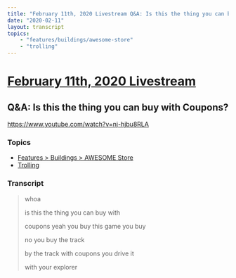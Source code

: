 ```yaml
---
title: "February 11th, 2020 Livestream Q&A: Is this the thing you can buy with Coupons?"
date: "2020-02-11"
layout: transcript
topics:
    - "features/buildings/awesome-store"
    - "trolling"
---
```

# [February 11th, 2020 Livestream](../2020-02-11.md)
## Q&A: Is this the thing you can buy with Coupons?
https://www.youtube.com/watch?v=nj-hjbu8RLA

### Topics
* [Features > Buildings > AWESOME Store](../topics/features/buildings/awesome-store.md)
* [Trolling](../topics/trolling.md)

### Transcript

> whoa
>
> is this the thing you can buy with
>
> coupons yeah you buy this game you buy
>
> no you buy the track
>
> by the track with coupons you drive it
>
> with your explorer
>
